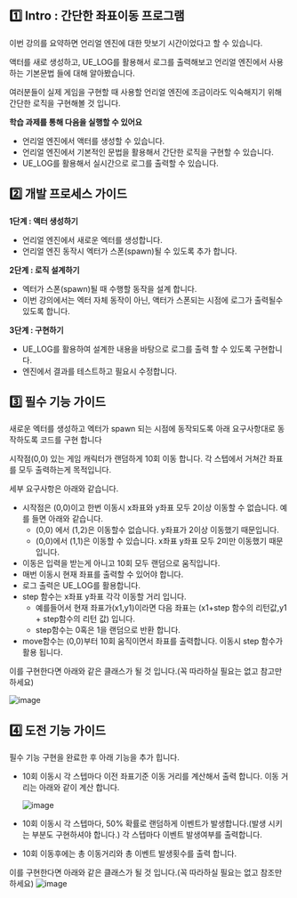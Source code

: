 ## 1️⃣ **Intro :  간단한 좌표이동 프로그램**

이번 강의를 요약하면 언리얼 엔진에 대한 맛보기 시간이었다고 할 수 있습니다.

액터를 새로 생성하고, UE_LOG를 활용해서 로그를 출력해보고 언리얼 엔진에서 사용하는 기본문법 들에 대해 알아봤습니다.

여러분들이 실제 게임을 구현할 때 사용할 언리얼 엔진에 조금이라도 익숙해지기 위해 간단한 로직을 구현해볼 것 입니다.

**학습 과제를 통해 다음을 실행할 수 있어요**

- 언리얼 엔진에서 액터를 생성할 수 있습니다.
- 언리얼 엔진에서 기본적인 문법을 활용해서 간단한 로직을 구현할 수 있습니다.
- UE_LOG를 활용해서 실시간으로 로그를 출력할 수 있습니다.

## 2️⃣ 개발 프로세스 가이드

**1단계 : 액터 생성하기**

- 언리얼 엔진에서 새로운 엑터를 생성합니다.
- 언리얼 엔진 동작시 엑터가 스폰(spawn)될 수 있도록 추가 합니다.

**2단계 : 로직 설계하기**

- 엑터가 스폰(spawn)될 때 수행할 동작을 설계 합니다.
- 이번 강의에서는 엑터 자체 동작이 아닌, 액터가 스폰되는 시점에 로그가 출력될수 있도록 합니다.

**3단계 : 구현하기**

- UE_LOG를 활용하여 설계한 내용을 바탕으로 로그를 출력 할 수 있도록 구현합니다.
- 엔진에서 결과를 테스트하고 필요시 수정합니다.

## 3️⃣ 필수 기능 가이드

새로운 엑터를 생성하고 엑터가 spawn 되는 시점에 동작되도록 아래 요구사항대로 동작하도록 코드를 구현 합니다

시작점(0,0) 있는 게임 캐릭터가 랜덤하게 10회 이동 합니다. 각 스텝에서 거쳐간 좌표를 모두 출력하는게 목적입니다.

세부 요구사항은 아래와 같습니다.

- 시작점은 (0,0)이고 한번 이동시 x좌표와 y좌표 모두 2이상 이동할 수 없습니다. 예를 들면 아래와 같습니다.
    - (0,0) 에서 (1,2)은 이동할수 없습니다. y좌표가 2이상 이동했기 때문입니다.
    - (0,0)에서 (1,1)은 이동할 수 있습니다. x좌표  y좌표 모두 2미만 이동했기 때문 입니다.
- 이동은 입력을 받는게 아니고 10회 모두 랜덤으로 움직입니다.
- 매번 이동시 현재 좌표를 출력할 수 있어야 합니다.
- 로그 출력은 UE_LOG를 활용합니다.
- step 함수는 x좌표 y좌표 각각 이동할 거리 입니다.
    - 예를들어서 현재 좌표가(x1,y1)이라면 다음 좌표는 (x1+step 함수의 리턴값,y1 + step함수의 리턴 값) 입니다.
    - step함수는 0혹은 1을 랜덤으로 반환 합니다.
- move함수는 (0,0)부터 10회 움직이면서 좌표를 출력합니다. 이동시 step 함수가 활용 됩니다.

이를 구현한다면 아래와 같은 클래스가 될 것 입니다.(꼭 따라하실 필요는 없고 참고만 하세요)

![image](https://github.com/user-attachments/assets/f5b3cd39-fcf1-424b-a29d-21b8b8c57ebf)


## 4️⃣ 도전 기능 가이드

필수 기능 구현을 완료한 후 아래 기능을 추가 힙니다.

- 10회 이동시 각 스텝마다 이전 좌표기준 이동 거리를 계산해서 출력 합니다.  이동 거리는 아래와 같이 계산 합니다.
    
  ![image](https://github.com/user-attachments/assets/356a4065-bb73-4b12-bb45-666aa51da342)

    
- 10회 이동시 각 스텝마다, 50% 확률로 랜덤하게 이벤트가 발생합니다.(발생 시키는 부분도 구현하셔야 합니다.)  각  스텝마다 이벤트 발생여부를 출력합니다.
- 10회 이동후에는 총 이동거리와 총 이벤트 발생횟수를 출력 합니다.

이를 구현한다면 아래와 같은 클래스가 될 것 입니다.(꼭 따라하실 필요는 없고 참조만 하세요)
![image](https://github.com/user-attachments/assets/e0ded44d-ee70-43b7-bfc3-e4b39d1257a8)

